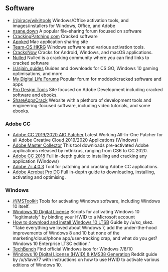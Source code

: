 ## Software

  * [/r/piracy/wiki/tools](https://www.reddit.com/r/piracy/wiki/tools) Windows/Office activation tools, and images/installers for Windows, Office, and Adobe
  * [nsane.down](https://www.nsanedown.com/) A popular file-sharing forum focused on software
  * [CrackingPatching.com](https://crackingpatching.com/) Cracked software
  * [Appked](https://www.macbed.com/) Mac application sharing site
  * [Team-OS HKRG](https://www.teamos-hkrg.com/index.php) Windows software and various activation tools.
  * [CracksNow](https://cracksnow.com/) Cracks for Android, Windows, and macOS applications.
  * [Nulled](https://www.nulled.to/) Nulled is a cracking community where you can find links to cracked software
  * [/s/sjain_guides](https://saidit.net/s/sjain_guides) Guides and downloads for CS:GO, Windows 10 gaming optimisations, and more
  * [My Digital Life Forums](https://forums.mydigitallife.net/) Popular forum for modded/cracked software and apps
  * [Pro Design Tools](https://prodesigntools.com) Site focused on Adobe Development including cracked software and ebooks.
  * [ShareAppsCrack](https://shareappscrack.com/) Website with a plethora of development tools and engineering-focused software, including video tutorials, and some ebooks.

### Adobe CC

  * [Adobe CC 2019/2020 AIO Patcher](https://cracked.to/Thread-Cracked-CRACK-ADOBE-CC-2019-2020-GENP-V2-7) Latest Working All-In-One Patcher for all Adobe Creative Cloud 2019/2020 Applications (Windows)
  * [Adobe Master Collector](https://saidit.net/s/sjain_guides/wiki/downloads#wiki_adobe_master_collector.3A) This tool downloads pre-activated Adobe applications released by m0nkrus, ranging from CS6 to CC 2020.
  * [Adobe CC 2018](https://saidit.net/s/sjain_guides/comments/9oz/adobe_cc_2018_full_indepth_guide_to_installing/) Full in-depth guide to installing and cracking any application (Windows)
  * [Adobe Zii 4.0.3](https://www.reddit.com/r/Piracy/comments/9v7tr6/adobe_zii_403_released_now_includes_incopy/) Tool for patching and cracking Adobe CC applications.
  * [Adobe Acrobat Pro DC](https://saidit.net/s/sjain_guides/comments/9p5/adobe_acrobat_pro_dc_full_indepth_guide_to/) Full in-depth guide to downloading, installing, activating and optimising.

### Windows

  * [/f/MSToolkit](https://raddle.me/f/MSToolkit) Tools for activating Windows software, including Windows 10 itself.
  * [Windows 10 Digital License](https://www.nsaneforums.com/topic/316668-microsoft-activation-scripts/) Scripts for activating Windows 10 "legitimately" by binding your HWID to a Microsoft account
  * [How to download and install Windows 10 LTSB](https://www.reddit.com/r/Piracy/comments/8pfnun/how_to_download_and_install_windows_10_ltsb/) Guide by /u/sq_skez. "Take everything we loved about Windows 7, add the under-the-hood improvements of Windows 8 and 10 but none of the marketing/cloud/phone app/user-tracking crap, and what do you get? Windows 10 Enterprise LTSC edition."
  * [TechBench](https://tb.rg-adguard.net/public.php) Find official Windows isos for Windows 7/8/10
  * [Windows 10 Digital License (HWID) & KMS38 Generation](https://web.archive.org/web/20190114172332/https://www.reddit.com/r/s1ave77_library/comments/9o13fq/windows_10_digital_license_hwid_kms38_generation/) Reddit guide by /u/s1ave77 with instructions on how to use HWID to activate various editions of Windows 10.